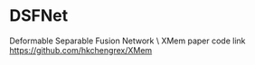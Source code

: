 # DSFNet
Deformable Separable Fusion Network \\
XMem paper code link
https://github.com/hkchengrex/XMem
